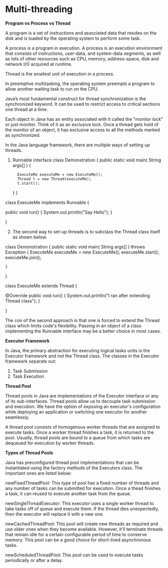 # Multi-threading

**Program vs Process vs Thread**

A program is a set of instructions and associated data that resides on the disk and is loaded 
by the operating system to perform some task. 

A process is a program in execution. A process is an execution environment that consists of instructions, user-data,
and system-data segments, as well as lots of other resources such as CPU, memory, address-space, disk and 
network I/O acquired at runtime.
 
Thread is the smallest unit of execution in a process.

In preemptive multitasking, the operating system preempts a program to allow another waiting task to run on the CPU.

Java’s most fundamental construct for thread synchronization is the synchronized keyword. 
It can be used to restrict access to critical sections one thread at a time. 

Each object in Java has an entity associated with it called the "monitor lock" or just monitor. 
Think of it as an exclusive lock. Once a thread gets hold of the monitor of an object, 
it has exclusive access to all the methods marked as synchronized.

In the Java language framework, there are multiple ways of setting up threads.

1. Runnable interface
class Demonstration {
     public static void main( String args[] ) {
         
         ExecuteMe executeMe = new ExecuteMe();
         Thread t = new Thread(executeMe);
         t.start();
     }
 }
 
 class ExecuteMe implements Runnable {
  
   public void run() {
     System.out.println("Say Hello");
   }
   
 }
 
2. The second way to set-up threads is to subclass the Thread class itself as shown below.

class Demonstration {
    public static void main( String args[] ) throws Exception {
        ExecuteMe executeMe = new ExecuteMe();
        executeMe.start();
        executeMe.join();
      
    }
}

class ExecuteMe extends Thread {
  
  @Override
  public void run() {
    System.out.println("I ran after extending Thread class");
  }
  
}

The con of the second approach is that one is forced to extend the Thread class which limits code's flexibility. 
Passing in an object of a class implementing the Runnable interface may be a better choice in most cases. 

**Executor Framework**

In Java, the primary abstraction for executing logical tasks units is the Executor framework and not the Thread class. 
The classes in the Executor framework separate out:

1. Task Submission
2. Task Execution

**Thread Pool**

Thread pools in Java are implementations of the Executor interface or any of its sub-interfaces. 
Thread pools allow us to decouple task submission and execution.
 We have the option of exposing an executor's configuration while deploying an application 
 or switching one executor for another seamlessly.
 
A thread pool consists of homogenous worker threads that are assigned to execute tasks.
 Once a worker thread finishes a task, it is returned to the pool. 
 Usually, thread pools are bound to a queue from which tasks are dequeued for execution by worker threads. 
 
**Types of Thread Pools** 

Java has preconfigured thread pool implementations that can be instantiated using the factory methods of the Executors class. 
The important ones are listed below:

newFixedThreadPool: This type of pool has a fixed number of threads and any number of tasks can be submitted for execution. 
Once a thead finishes a task, it can reused to execute another task from the queue.

newSingleThreadExecutor: This executor uses a single worker thread to take tasks off of queue and execute them. 
If the thread dies unexpectedly, then the executor will replace it with a new one.

newCachedThreadPool: This pool will create new threads as required and use older ones when they become available.
However, it'll terminate threads that remain idle for a certain configurable period of time to conserve memory. 
This pool can be a good choice for short-lived asynchronous tasks.

newScheduledThreadPool: This pool can be used to execute tasks periodically or after a delay.